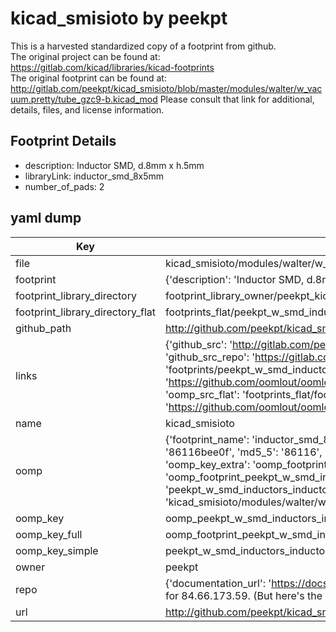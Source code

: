 # kicad_smisioto by peekpt  
This is a harvested standardized copy of a footprint from github.  
The original project can be found at:  
https://gitlab.com/kicad/libraries/kicad-footprints  
The original footprint can be found at:
http://gitlab.com/peekpt/kicad_smisioto/blob/master/modules/walter/w_vacuum.pretty/tube_gzc9-b.kicad_mod
Please consult that link for additional, details, files, and license information.  
## Footprint Details
* description: Inductor SMD, d.8mm x h.5mm  
* libraryLink: inductor_smd_8x5mm  
* number_of_pads: 2  
## yaml dump  
| Key | Value |  
| --- | --- |  
| file | kicad_smisioto/modules/walter/w_smd_inductors.pretty/inductor_smd_8x5mm.kicad_mod |  
| footprint | {'description': 'Inductor SMD, d.8mm x h.5mm', 'libraryLink': 'inductor_smd_8x5mm', 'number_of_pads': 2} |  
| footprint_library_directory | footprint_library_owner/peekpt_kicad_smisioto |  
| footprint_library_directory_flat | footprints_flat/peekpt_w_smd_inductors_inductor_smd_8x5mm/working |  
| github_path | http://github.com/peekpt/kicad_smisioto/blob/master/modules/walter/w_smd_inductors.pretty/inductor_smd_8x5mm.kicad_mod |  
| links | {'github_src': 'http://gitlab.com/peekpt/kicad_smisioto/blob/master/modules/walter/w_vacuum.pretty/tube_gzc9-b.kicad_mod', 'github_src_repo': 'https://gitlab.com/kicad/libraries/kicad-footprints', 'oomp_bot': 'footprints/peekpt_w_smd_inductors_inductor_smd_8x5mm/working', 'oomp_bot_github': 'https://github.com/oomlout/oomlout_oomp_footprint_bot/tree/main/footprints/peekpt_w_smd_inductors_inductor_smd_8x5mm/working', 'oomp_src_flat': 'footprints_flat/footprints_flat/peekpt_w_smd_inductors_inductor_smd_8x5mm/working', 'oomp_src_flat_github': 'https://github.com/oomlout/oomlout_oomp_footprint_src/tree/main/footprints_flat/peekpt_w_smd_inductors_inductor_smd_8x5mm/working'} |  
| name | kicad_smisioto |  
| oomp | {'footprint_name': 'inductor_smd_8x5mm', 'library_name': 'w_smd_inductors', 'md5': '86116bee0f04b6604254d58bd90859ac', 'md5_10': '86116bee0f', 'md5_5': '86116', 'md5_6': '86116b', 'oomp_key': 'oomp_peekpt_w_smd_inductors_inductor_smd_8x5mm', 'oomp_key_extra': 'oomp_footprint_peekpt_w_smd_inductors_inductor_smd_8x5mm', 'oomp_key_full': 'oomp_footprint_peekpt_w_smd_inductors_inductor_smd_8x5mm_86116b', 'oomp_key_simple': 'peekpt_w_smd_inductors_inductor_smd_8x5mm', 'original_filename': 'kicad_smisioto/modules/walter/w_smd_inductors.pretty/inductor_smd_8x5mm.kicad_mod', 'owner_name': 'peekpt'} |  
| oomp_key | oomp_peekpt_w_smd_inductors_inductor_smd_8x5mm |  
| oomp_key_full | oomp_footprint_peekpt_w_smd_inductors_inductor_smd_8x5mm |  
| oomp_key_simple | peekpt_w_smd_inductors_inductor_smd_8x5mm |  
| owner | peekpt |  
| repo | {'documentation_url': 'https://docs.github.com/rest/overview/resources-in-the-rest-api#rate-limiting', 'message': "API rate limit exceeded for 84.66.173.59. (But here's the good news: Authenticated requests get a higher rate limit. Check out the documentation for more details.)"} |  
| url | http://github.com/peekpt/kicad_smisioto |  

